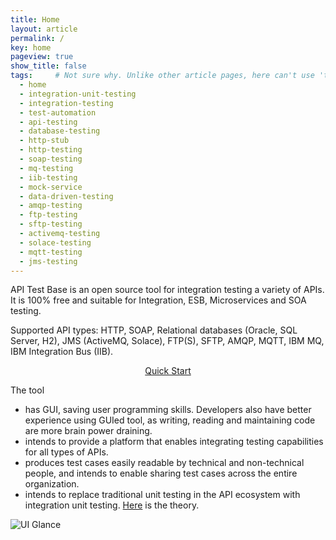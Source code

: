```yaml
---
title: Home
layout: article
permalink: /
key: home
pageview: true
show_title: false
tags:     # Not sure why. Unlike other article pages, here can't use 'tags: tag1 tag2, ...', because it will cause 'tags[0]' in _includes/article-info.html not working, hence not rendering the 'keywords' metadata.
  - home
  - integration-unit-testing
  - integration-testing
  - test-automation 
  - api-testing
  - database-testing
  - http-stub
  - http-testing
  - soap-testing
  - mq-testing
  - iib-testing
  - mock-service
  - data-driven-testing
  - amqp-testing
  - ftp-testing
  - sftp-testing
  - activemq-testing
  - solace-testing
  - mqtt-testing
  - jms-testing
---
```

API Test Base is an open source tool for integration testing a variety of APIs. It is 100% free and suitable for Integration, ESB, Microservices and SOA testing.

Supported API types: HTTP, SOAP, Relational databases (Oracle, SQL Server, H2), JMS (ActiveMQ, Solace), FTP(S), SFTP, AMQP, MQTT, IBM MQ, IBM Integration Bus (IIB).

<div style="text-align:center"><a class="button button--outline-success button--pill" href="/docs/en/quick-start">Quick Start</a></div>

The tool
* has GUI, saving user programming skills. Developers also have better experience using GUIed tool, as writing, reading and maintaining code are more brain power draining.
* intends to provide a platform that enables integrating testing capabilities for all types of APIs.
* produces test cases easily readable by technical and non-technical people, and intends to enable sharing test cases across the entire organization.
* intends to replace traditional unit testing in the API ecosystem with integration unit testing. [Here](https://medium.com/@zhengwang666/integration-unit-testing-683fbf995c43) is the theory.

![UI Glance](../../screenshots/ui-glance.png)
